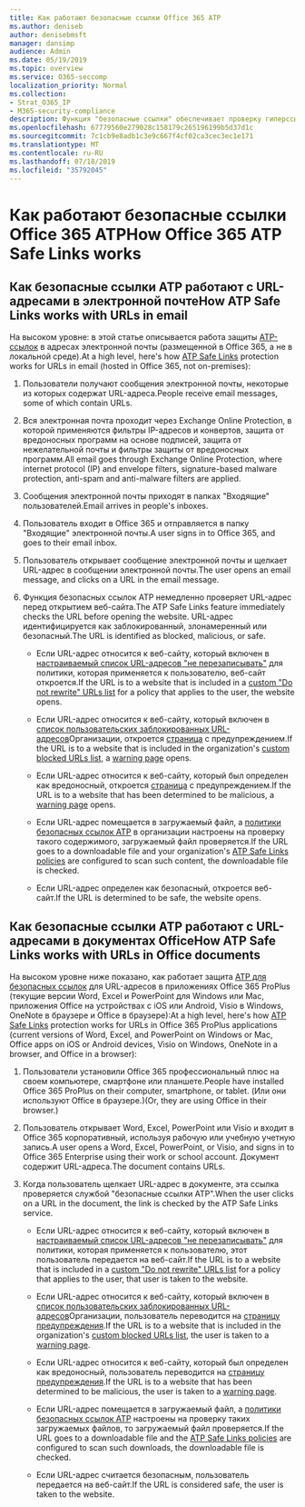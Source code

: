 ```yaml
---
title: Как работают безопасные ссылки Office 365 ATP
ms.author: deniseb
author: denisebmsft
manager: dansimp
audience: Admin
ms.date: 05/19/2019
ms.topic: overview
ms.service: O365-seccomp
localization_priority: Normal
ms.collection:
- Strat_O365_IP
- M365-security-compliance
description: Функция "безопасные ссылки" обеспечивает проверку гиперссылок в документах Office и в сообщениях электронной почты. Прочтите эту статью, чтобы узнать, как работают безопасные ссылки ATP.
ms.openlocfilehash: 67779560e279028c158179c265196199b5d37d1c
ms.sourcegitcommit: 7c1cb9e8adb1c3e9c667f4cf02ca3cec3ec1e171
ms.translationtype: MT
ms.contentlocale: ru-RU
ms.lasthandoff: 07/18/2019
ms.locfileid: "35792045"
---
```

# <a name="how-office-365-atp-safe-links-works"></a><span data-ttu-id="5d970-104">Как работают безопасные ссылки Office 365 ATP</span><span class="sxs-lookup"><span data-stu-id="5d970-104">How Office 365 ATP Safe Links works</span></span>
         
## <a name="how-atp-safe-links-works-with-urls-in-email"></a><span data-ttu-id="5d970-105">Как безопасные ссылки ATP работают с URL-адресами в электронной почте</span><span class="sxs-lookup"><span data-stu-id="5d970-105">How ATP Safe Links works with URLs in email</span></span>

<span data-ttu-id="5d970-106">На высоком уровне: в этой статье описывается работа защиты [ATP-ссылок](atp-safe-links.md) в адресах электронной почты (размещенной в Office 365, а не в локальной среде).</span><span class="sxs-lookup"><span data-stu-id="5d970-106">At a high level, here's how [ATP Safe Links](atp-safe-links.md) protection works for URLs in email (hosted in Office 365, not on-premises):</span></span>
  
1. <span data-ttu-id="5d970-107">Пользователи получают сообщения электронной почты, некоторые из которых содержат URL-адреса.</span><span class="sxs-lookup"><span data-stu-id="5d970-107">People receive email messages, some of which contain URLs.</span></span>
    
2. <span data-ttu-id="5d970-108">Вся электронная почта проходит через Exchange Online Protection, в которой применяются фильтры IP-адресов и конвертов, защита от вредоносных программ на основе подписей, защита от нежелательной почты и фильтры защиты от вредоносных программ.</span><span class="sxs-lookup"><span data-stu-id="5d970-108">All email goes through Exchange Online Protection, where internet protocol (IP) and envelope filters, signature-based malware protection, anti-spam and anti-malware filters are applied.</span></span> 
    
3. <span data-ttu-id="5d970-109">Сообщения электронной почты приходят в папках "Входящие" пользователей.</span><span class="sxs-lookup"><span data-stu-id="5d970-109">Email arrives in people's inboxes.</span></span>
    
4. <span data-ttu-id="5d970-110">Пользователь входит в Office 365 и отправляется в папку "Входящие" электронной почты.</span><span class="sxs-lookup"><span data-stu-id="5d970-110">A user signs in to Office 365, and goes to their email inbox.</span></span>
    
5. <span data-ttu-id="5d970-111">Пользователь открывает сообщение электронной почты и щелкает URL-адрес в сообщении электронной почты.</span><span class="sxs-lookup"><span data-stu-id="5d970-111">The user opens an email message, and clicks on a URL in the email message.</span></span>
    
6. <span data-ttu-id="5d970-112">Функция безопасных ссылок ATP немедленно проверяет URL-адрес перед открытием веб-сайта.</span><span class="sxs-lookup"><span data-stu-id="5d970-112">The ATP Safe Links feature immediately checks the URL before opening the website.</span></span> <span data-ttu-id="5d970-113">URL-адрес идентифицируется как заблокированный, злонамеренный или безопасный.</span><span class="sxs-lookup"><span data-stu-id="5d970-113">The URL is identified as blocked, malicious, or safe.</span></span>
    
    - <span data-ttu-id="5d970-114">Если URL-адрес относится к веб-сайту, который включен в [настраиваемый список URL-адресов "не перезаписывать"](set-up-a-custom-do-not-rewrite-urls-list-with-atp.md) для политики, которая применяется к пользователю, веб-сайт откроется.</span><span class="sxs-lookup"><span data-stu-id="5d970-114">If the URL is to a website that is included in a [custom "Do not rewrite" URLs list](set-up-a-custom-do-not-rewrite-urls-list-with-atp.md) for a policy that applies to the user, the website opens.</span></span> 
    
    - <span data-ttu-id="5d970-115">Если URL-адрес относится к веб-сайту, который включен в [список пользовательских заблокированных URL-адресов](set-up-a-custom-blocked-urls-list-wtih-atp.md)Организации, откроется [страница](atp-safe-links-warning-pages.md) с предупреждением.</span><span class="sxs-lookup"><span data-stu-id="5d970-115">If the URL is to a website that is included in the organization's [custom blocked URLs list](set-up-a-custom-blocked-urls-list-wtih-atp.md), a [warning page](atp-safe-links-warning-pages.md) opens.</span></span> 
    
    - <span data-ttu-id="5d970-116">Если URL-адрес относится к веб-сайту, который был определен как вредоносный, откроется [страница](atp-safe-links-warning-pages.md) с предупреждением.</span><span class="sxs-lookup"><span data-stu-id="5d970-116">If the URL is to a website that has been determined to be malicious, a [warning page](atp-safe-links-warning-pages.md) opens.</span></span> 
    
    - <span data-ttu-id="5d970-117">Если URL-адрес помещается в загружаемый файл, а [политики безопасных ссылок ATP](set-up-atp-safe-links-policies.md) в организации настроены на проверку такого содержимого, загружаемый файл проверяется.</span><span class="sxs-lookup"><span data-stu-id="5d970-117">If the URL goes to a downloadable file and your organization's [ATP Safe Links policies](set-up-atp-safe-links-policies.md) are configured to scan such content, the downloadable file is checked.</span></span> 
    
    - <span data-ttu-id="5d970-118">Если URL-адрес определен как безопасный, откроется веб-сайт.</span><span class="sxs-lookup"><span data-stu-id="5d970-118">If the URL is determined to be safe, the website opens.</span></span>
    
## <a name="how-atp-safe-links-works-with-urls-in-office-documents"></a><span data-ttu-id="5d970-119">Как безопасные ссылки ATP работают с URL-адресами в документах Office</span><span class="sxs-lookup"><span data-stu-id="5d970-119">How ATP Safe Links works with URLs in Office documents</span></span>

<span data-ttu-id="5d970-120">На высоком уровне ниже показано, как работает защита [ATP для безопасных ссылок](atp-safe-links.md) для URL-адресов в приложениях Office 365 ProPlus (текущие версии Word, Excel и PowerPoint для Windows или Mac, приложения Office на устройствах с iOS или Android, Visio в Windows, OneNote в браузере и Office в браузере):</span><span class="sxs-lookup"><span data-stu-id="5d970-120">At a high level, here's how [ATP Safe Links](atp-safe-links.md) protection works for URLs in Office 365 ProPlus applications (current versions of Word, Excel, and PowerPoint on Windows or Mac, Office apps on iOS or Android devices, Visio on Windows, OneNote in a browser, and Office in a browser):</span></span>
  
1. <span data-ttu-id="5d970-121">Пользователи установили Office 365 профессиональный плюс на своем компьютере, смартфоне или планшете.</span><span class="sxs-lookup"><span data-stu-id="5d970-121">People have installed Office 365 ProPlus on their computer, smartphone, or tablet.</span></span> <span data-ttu-id="5d970-122">(Или они используют Office в браузере.)</span><span class="sxs-lookup"><span data-stu-id="5d970-122">(Or, they are using Office in their browser.)</span></span>
    
2. <span data-ttu-id="5d970-123">Пользователь открывает Word, Excel, PowerPoint или Visio и входит в Office 365 корпоративный, используя рабочую или учебную учетную запись.</span><span class="sxs-lookup"><span data-stu-id="5d970-123">A user opens a Word, Excel, PowerPoint, or Visio, and signs in to Office 365 Enterprise using their work or school account.</span></span> <span data-ttu-id="5d970-124">Документ содержит URL-адреса.</span><span class="sxs-lookup"><span data-stu-id="5d970-124">The document contains URLs.</span></span>
    
3. <span data-ttu-id="5d970-125">Когда пользователь щелкает URL-адрес в документе, эта ссылка проверяется службой "безопасные ссылки ATP".</span><span class="sxs-lookup"><span data-stu-id="5d970-125">When the user clicks on a URL in the document, the link is checked by the ATP Safe Links service.</span></span>
    
      - <span data-ttu-id="5d970-126">Если URL-адрес относится к веб-сайту, который включен в [настраиваемый список URL-адресов "не перезаписывать"](set-up-a-custom-do-not-rewrite-urls-list-with-atp.md) для политики, которая применяется к пользователю, этот пользователь передается на веб-сайт.</span><span class="sxs-lookup"><span data-stu-id="5d970-126">If the URL is to a website that is included in a [custom "Do not rewrite" URLs list](set-up-a-custom-do-not-rewrite-urls-list-with-atp.md) for a policy that applies to the user, that user is taken to the website.</span></span> 
    
      - <span data-ttu-id="5d970-127">Если URL-адрес относится к веб-сайту, который включен в [список пользовательских заблокированных URL-адресов](set-up-a-custom-blocked-urls-list-wtih-atp.md)Организации, пользователь переводится на [страницу предупреждения](atp-safe-links-warning-pages.md).</span><span class="sxs-lookup"><span data-stu-id="5d970-127">If the URL is to a website that is included in the organization's [custom blocked URLs list](set-up-a-custom-blocked-urls-list-wtih-atp.md), the user is taken to a [warning page](atp-safe-links-warning-pages.md).</span></span>
    
      - <span data-ttu-id="5d970-128">Если URL-адрес относится к веб-сайту, который был определен как вредоносный, пользователь переводится на [страницу предупреждения](atp-safe-links-warning-pages.md).</span><span class="sxs-lookup"><span data-stu-id="5d970-128">If the URL is to a website that has been determined to be malicious, the user is taken to a [warning page](atp-safe-links-warning-pages.md).</span></span>
    
      - <span data-ttu-id="5d970-129">Если URL-адрес помещается в загружаемый файл, а [политики безопасных ссылок ATP](set-up-atp-safe-links-policies.md) настроены на проверку таких загружаемых файлов, то загружаемый файл проверяется.</span><span class="sxs-lookup"><span data-stu-id="5d970-129">If the URL goes to a downloadable file and the [ATP Safe Links policies](set-up-atp-safe-links-policies.md) are configured to scan such downloads, the downloadable file is checked.</span></span> 
    
      - <span data-ttu-id="5d970-130">Если URL-адрес считается безопасным, пользователь передается на веб-сайт.</span><span class="sxs-lookup"><span data-stu-id="5d970-130">If the URL is considered safe, the user is taken to the website.</span></span>

